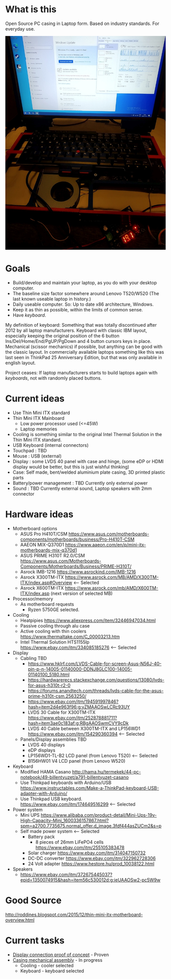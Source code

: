 # What is this

Open Source PC casing in Laptop form. Based on industry standards. For everyday use.

![Project state in 2022-11-18](State_2022_11_18.jpg)

# Goals

- Build/develop and maintain your laptop, as you do with your desktop computer.
- The baseline size factor somewhere around Lenovo T520/W520 (The last known useable laptop in history.)
- Daily useable computer. So: Up to date x86 architecture, Windows.
- Keep it as thin as possible, within the limits of common sense.
- Have _keyboard_. 
 
My definition of keyboard: Something that was totally discontinued after 2012 by all laptop manufacturers. Keyboard with classic IBM layout, especially keeping the original position of the 6 button Ins/Del/Home/End/PgUP/PgDown and 4 button cursors keys in place. Mechanical (scissor mechanics) if possible, but anything can be good with the classic layout. In commercially available laptops something like this was last seen in ThinkPad 25 Anniversary Edition, but that was only available in english layout.

Project ceases: If laptop manufacturers starts to build laptops again with _keyboards_, not with randomly placed buttons.

# Current ideas

- Use Thin Mini ITX standard
- Thin Mini ITX Mainboard
  - Low power processor used (<=45W)
  - Laptop memories
- Cooling is something similar to the original Intel Thermal Solution in the Thin Mini ITX standard.
- USB Keyboard (internal connectors)
- Touchpad : TBD
- Mouse : USB (external)
- Display : some LVDS 40 panel with case and hinge, (some eDP or HDMI display would be better, but this is just wishful thinking)
- Case: Self made, bent/welded aluminium plate casing, 3D printed plastic parts
- Battery/power management : TBD Currently only external power
- Sound : TBD Currently external sound, Laptop speakers with 2mm connector


# Hardware ideas

- Motherboard options
  - ASUS Pro H410T/CSM https://www.asus.com/motherboards-components/motherboards/business/Pro-H410T-CSM
  - AAEON MIX-Q370D1 https://www.aaeon.com/en/p/mini-itx-motherboards-mix-q370d1
  - ASUS PRIME H310T R2.0/CSM https://www.asus.com/Motherboards-Components/Motherboards/Business/PRIME-H310T/
  - Asrock IMB-1216 https://www.asrockind.com/IMB-1216
  - Asrock X300TM-ITX https://www.asrock.com/MB/AMD/X300TM-ITX/index.asp#Overview <-- Selected
  - Asrock X600TM-ITX https://www.asrock.com/mb/AMD/X600TM-ITX/index.asp (next version of selected MB)
- Processor/memory 
  - As motherboard requests
    - Ryzen 5750GE selected.
- Cooling
  - Heatpipies https://www.aliexpress.com/item/32446947034.html
  - Passive cooling through alu case
  - Active cooling with thin coolers https://www.thermaltake.com/C_00003213.htm
  - Intel Thermal Solution HTS1155lp https://www.ebay.com/itm/334085185276 <-- Selected
- Display
  - Cabling TBD
    - https://www.hklrf.com/LVDS-Cable-for-screen-Asus-N56J-40-pin-p-n-14005-01140000-DDNJ8GLC100-14005-01140100_5180.html
    - https://hardwarerecs.stackexchange.com/questions/13080/lvds-for-asus-h310t-r2-0
    - https://forums.anandtech.com/threads/lvds-cable-for-the-asus-prime-h310t-csm.2563250/
    - https://www.ebay.com/itm/194591997846?hash=item2d4e963f96:g:yZMAAOSwLCRc93UY
    - LVDS 30 Cable for X300TM-ITX https://www.ebay.com/itm/252878881711?hash=item3ae0c183af:g:RBgAAOSwmCVY9cDk
    - LVDS 40 Cable between X300TM-ITX and LP156WD1 https://www.ebay.com/itm/154290360394 <-- Selected
  - Panels/Display assemblies TBD
    - LVDS 40 displays
    - eDP displays
    - LP156WD1-TL-B2 LCD panel (from Lenovo T520) <-- Selected
    - B156HW01 V4 LCD panel (from Lenovo W520)
 - Keyboard
    - Modified HAMA Casano http://hama.hu/termekek/44-pc-notebook/49-billentyuzet/a791-billentyuzet-casano
    - Use Thinkpad keyboards with Arduino/USB https://www.instructables.com/Make-a-ThinkPad-keyboard-USB-adapter-with-Arduino/
    - Use Thinkpad USB keyboard. https://www.ebay.com/itm/174649516299 <-- Selected
 - Power system
    - Mini UPS https://www.alibaba.com/product-detail/Mini-Ups-19v-High-Capacity-Mini_1600336157867.html?spm=a2700.7735675.normal_offer.d_image.3fdf444asZUCm2&s=p
    - Self made power system <-- Selected
      - Battery pack
        - 8 pieces of 26mm LiFePO4 cells https://www.ebay.com/itm/255105383478
      - Solar charger https://www.ebay.com/itm/314047150732
      - DC-DC converter https://www.ebay.com/itm/322962728306
      - 24 Volt adapter https://www.hestore.hu/prod_10038122.html
 - Speakers
    - https://www.ebay.com/itm/372675445037?epid=1350074915&hash=item56c530012d:g:ieUAAOSw2-pc5W9w

# Good Source

http://roddines.blogspot.com/2015/12/thin-mini-itx-motherboard-overview.html


# Current tasks

- [Display connection proof of concept](log/Display_connection_proof_of_concept) - Proven
- [Casing mechanical assembly](log/Casing_mechanical_assembly/) - In progress
  - Cooling - cooler selected
  - Keyboard - keyboard selected
